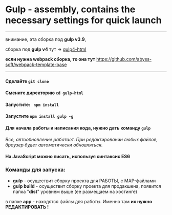# Gulp - assembly, contains the necessary settings for quick launch 

----
внимание, эта сборка под **gulp v3.9**,  

сборка под **gulp v4** тут -> [gulp4-html](https://github.com/abyss-soft/gulp4-html "переход на репозиторий") 


**если нужна webpack сборка, то она тут**
[https://github.com/abyss-soft/webpack-template-base ](https://github.com/abyss-soft/webpack-template-base ) 

----

#### Сделайте ` git clone `

#### Смените директорию `cd gulp-html`

#### Запустите: `  npm install `

#### Запустите ` npm install gulp -g `

#### Для начала работы и написания кода, нужно дать команду   ` gulp `


*Все, автообновление работает.
При редактировании любых файлов, браузер будет автоматически обновляться.*


#### На JavaScript можно писать, используя синтаксис ES6


### Команды для запуска:
- **gulp** - осуществит сборку проекта для РАБОТЫ, с MAP-файлами
- **gulp build**   - осуществит сборку проекта для продакшена, появится папка "**dist**" уровнем выше (ее размещаем на хостинге)


 в папке **app** - находятся файлы для работы. Именно там **их нужно РЕДАКТИРОВАТЬ !**
